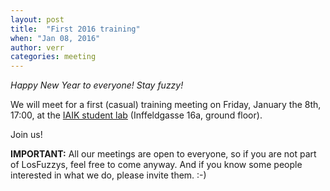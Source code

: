 ```yaml
---
layout: post
title:  "First 2016 training"
when: "Jan 08, 2016"
author: verr
categories: meeting
---
```


*Happy New Year to everyone! Stay fuzzy!*

We will meet for a first (casual) training meeting on Friday, January the 8th, 17:00, at the [IAIK student lab](https://online.tugraz.at/tug_online/ris.ris?pOrgNr=983&pQuellGeogrBTypNr=5&pZielGeogrBTypNr=5&pZielGeogrBerNr=3020009&pRaumNr=4838&pActionFlag=A&pShowEinzelraum=J) (Inffeldgasse 16a, ground floor).

Join us!

**IMPORTANT:**
All our meetings are open to everyone, so if you are not part of LosFuzzys, feel free to come anyway. And if you know some people interested in what we do, please invite them. :-)
